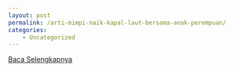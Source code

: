 ```yaml
---
layout: post
permalink: /arti-mimpi-naik-kapal-laut-bersama-anak-perempuan/
categories:
    - Uncategorized
---
```


[Baca Selengkapnya](/10)